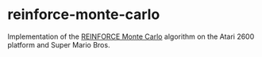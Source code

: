 # reinforce-monte-carlo

Implementation of the [REINFORCE Monte Carlo](https://huggingface.co/deep-rl-course/unit4/hands-on?fw=pt#unit-4-code-your-first-deep-reinforcement-learning-algorithm-with-pytorch-reinforce-and-test-its-robustness) algorithm on the Atari 2600 platform and Super Mario Bros.
